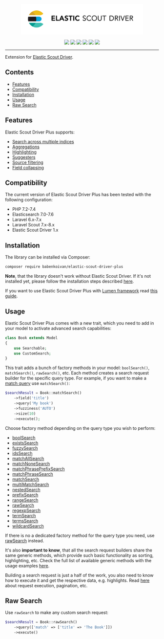 <p align="center">
    <img width="400px" src="logo.gif">
</p>

<p align="center">
    <a href="https://packagist.org/packages/babenkoivan/elastic-scout-driver-plus"><img src="https://poser.pugx.org/babenkoivan/elastic-scout-driver-plus/v/stable"></a>
    <a href="https://packagist.org/packages/babenkoivan/elastic-scout-driver-plus"><img src="https://poser.pugx.org/babenkoivan/elastic-scout-driver-plus/downloads"></a>
    <a href="https://packagist.org/packages/babenkoivan/elastic-scout-driver-plus"><img src="https://poser.pugx.org/babenkoivan/elastic-scout-driver-plus/license"></a>
    <a href="https://travis-ci.com/babenkoivan/elastic-scout-driver-plus"><img src="https://travis-ci.com/babenkoivan/elastic-scout-driver-plus.svg?branch=master"></a>
    <a href="https://paypal.me/babenkoi"><img src="https://img.shields.io/badge/donate-paypal-blue"></a>
    <a href="https://www.amazon.de/Amazon-de-e-Gift-Voucher-Various-Designs/dp/B07Q1JNC7R"><img src="https://img.shields.io/badge/donate-amazon-black"></a>
</p>

---

Extension for [Elastic Scout Driver](https://github.com/babenkoivan/elastic-scout-driver).

## Contents

* [Features](#features)
* [Compatibility](#compatibility)
* [Installation](#installation)
* [Usage](#usage)
* [Raw Search](#raw-search)

## Features

Elastic Scout Driver Plus supports:

* [Search across multiple indices](docs/generic-methods.md#join)
* [Aggregations](docs/generic-methods.md#aggregate)
* [Highlighting](docs/generic-methods.md#highlight)
* [Suggesters](docs/generic-methods.md#suggest)
* [Source filtering](docs/generic-methods.md#source)
* [Field collapsing](docs/generic-methods.md#collapse)

## Compatibility

The current version of Elastic Scout Driver Plus has been tested with the following configuration:

* PHP 7.2-7.4
* Elasticsearch 7.0-7.6
* Laravel 6.x-7.x
* Laravel Scout 7.x-8.x
* Elastic Scout Driver 1.x

## Installation

The library can be installed via Composer:

```bash
composer require babenkoivan/elastic-scout-driver-plus
```

**Note**, that the library doesn't work without Elastic Scout Driver. If it's not installed yet, please follow
the installation steps described [here](https://github.com/babenkoivan/elastic-scout-driver#installation).

If you want to use Elastic Scout Driver Plus with [Lumen framework](https://lumen.laravel.com/)
read [this guide](https://github.com/babenkoivan/elastic-scout-driver-plus/wiki/Lumen-Installation).

## Usage

Elastic Scout Driver Plus comes with a new trait, which you need to add in your model to activate advanced search capabilities:

```php
class Book extends Model
{
    use Searchable;
    use CustomSearch;
}
```

This trait adds a bunch of factory methods in your model: `boolSearch()`, `matchSearch()`, `rawSearch()`, etc.
Each method creates a search request builder for the specific query type. For example, if you want to make a 
[match query](https://www.elastic.co/guide/en/elasticsearch/reference/current/query-dsl-match-query.html) use `matchSearch()`: 

```php
$searchResult = Book::matchSearch()
    ->field('title')
    ->query('My book')
    ->fuzziness('AUTO')
    ->size(10)
    ->execute();
``` 

Choose factory method depending on the query type you wish to perform:
* [boolSearch](docs/compound-queries.md#boolean) 
* [existsSearch](docs/term-queries.md#exists) 
* [fuzzySearch](docs/term-queries.md#fuzzy)
* [idsSearch](docs/term-queries.md#ids)
* [matchAllSearch](docs/full-text-queries.md#match-all)
* [matchNoneSearch](docs/full-text-queries.md#match-none)
* [matchPhrasePrefixSearch](docs/full-text-queries.md#match-phrase-prefix)
* [matchPhraseSearch](docs/full-text-queries.md#match-phrase)
* [matchSearch](docs/full-text-queries.md#match)
* [multiMatchSearch](docs/full-text-queries.md#multi-match)
* [nestedSearch](docs/joining-queries.md#nested)
* [prefixSearch](docs/term-queries.md#prefix)
* [rangeSearch](docs/term-queries.md#range)
* [rawSearch](#raw-search)
* [regexpSearch](docs/term-queries.md#regexp)
* [termSearch](docs/term-queries.md#term)
* [termsSearch](docs/term-queries.md#terms)
* [wildcardSearch](docs/term-queries.md#wildcard)

If there is no a dedicated factory method for the query type you need, use [rawSearch](#raw-search) instead.

It's also **important to know**, that all the search request builders share the same generic methods, which provide such
basic functionality as sorting, highlighting, etc. Check the full list of available generic methods with the usage examples 
[here](docs/generic-methods.md).

Building a search request is just a half of the work, you also need to know how to execute it and get the respective data,
e.g. highlights. Read [here](docs/search-results.md) about request execution, pagination, etc.

## Raw Search

Use `rawSearch` to make any custom search request:

```php
$searchResult = Book::rawSearch()
    ->query(['match' => ['title' => 'The Book']])
    ->execute()
```
